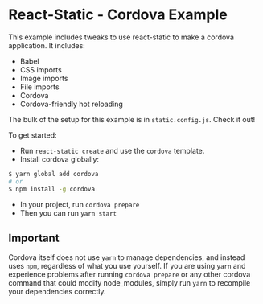 # React-Static - Cordova Example

This example includes tweaks to use react-static to make a cordova application. It includes:
- Babel
- CSS imports
- Image imports
- File imports
- Cordova
- Cordova-friendly hot reloading

The bulk of the setup for this example is in `static.config.js`. Check it out!

To get started:
- Run `react-static create` and use the `cordova` template.
- Install cordova globally:
```bash
$ yarn global add cordova
# or
$ npm install -g cordova
```
- In your project, run `cordova prepare`
- Then you can run `yarn start`

## Important
Cordova itself does not use `yarn` to manage dependencies, and instead uses `npm`, regardless of what you use yourself. If you are using `yarn` and experience problems after running `cordova prepare` or any other cordova command that could modify node_modules, simply run `yarn` to recompile your dependencies correctly.

